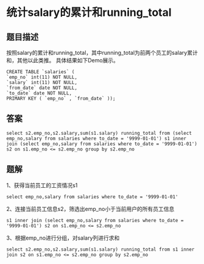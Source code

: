 <!--
 * @Author: your name
 * @Date: 2020-09-21 17:24:24
 * @LastEditTime: 2020-09-27 10:44:12
 * @LastEditors: your name
 * @Description: In User Settings Edit
 * @FilePath: \database-sql-combat\60.统计salary的累计和running_total.md
-->
# 统计salary的累计和running_total

## 题目描述

按照salary的累计和running_total，其中running_total为前两个员工的salary累计和，其他以此类推。 具体结果如下Demo展示。

``` mysql
CREATE TABLE `salaries` ( 
`emp_no` int(11) NOT NULL,
`salary` int(11) NOT NULL,
`from_date` date NOT NULL,
`to_date` date NOT NULL,
PRIMARY KEY ( `emp_no` , `from_date` ));
```

## 答案

``` mysql
select s2.emp_no,s2.salary,sum(s1.salary) running_total from (select emp_no,salary from salaries where to_date = '9999-01-01') s1 inner join (select emp_no,salary from salaries where to_date = '9999-01-01') s2 on s1.emp_no <= s2.emp_no group by s2.emp_no
```

## 题解

1、获得当前员工的工资情况s1

``` mysql
select emp_no,salary from salaries where to_date = '9999-01-01'
```

2、连接当前员工信息s2，筛选出emp_no小于当前用户的所有员工信息

``` mysql
s1 inner join (select emp_no,salary from salaries where to_date = '9999-01-01') s2 on s1.emp_no <= s2.emp_no
```

3、根据emp_no进行分组，对salary列进行求和

``` mysql
select s2.emp_no,s2.salary,sum(s1.salary) running_total from s1 inner join s2 on s1.emp_no <= s2.emp_no group by s2.emp_no
```
